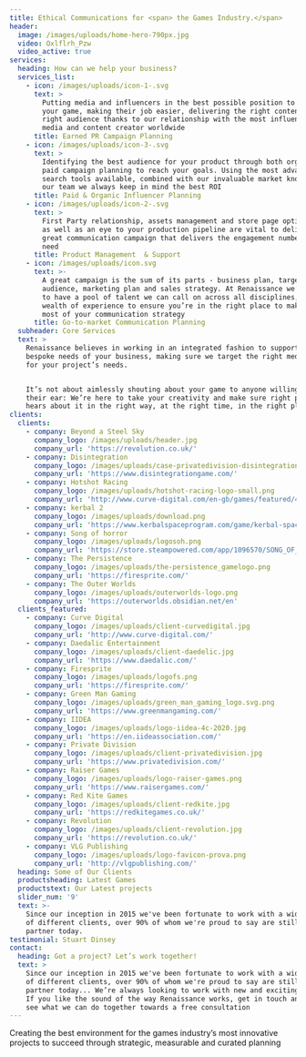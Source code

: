 ```yaml
---
title: Ethical Communications for <span> the Games Industry.</span>
header:
  image: /images/uploads/home-hero-790px.jpg
  video: Oxlflrh_Pzw
  video_active: true
services:
  heading: How can we help your business?
  services_list:
    - icon: /images/uploads/icon-1-.svg
      text: >
        Putting media and influencers in the best possible position to cover
        your game, making their job easier, delivering the right content to the
        right audience thanks to our relationship with the most influential
        media and content creator worldwide
      title: Earned PR Campaign Planning
    - icon: /images/uploads/icon-3-.svg
      text: >
        Identifying the best audience for your product through both organic and
        paid campaign planning to reach your goals. Using the most advanced
        search tools available, combined with our invaluable market knowledge of
        our team we always keep in mind the best ROI
      title: Paid & Organic Influencer Planning
    - icon: /images/uploads/icon-2-.svg
      text: >
        First Party relationship, assets management and store page optimization
        as well as an eye to your production pipeline are vital to deliver a
        great communication campaign that delivers the engagement numbers you
        need
      title: Product Management  & Support
    - icon: /images/uploads/icon.svg
      text: >-
        A great campaign is the sum of its parts - business plan, target
        audience, marketing plan and sales strategy. At Renaissance we’re proud
        to have a pool of talent we can call on across all disciplines, with a
        wealth of experience to ensure you’re in the right place to make the
        most of your communication strategy
      title: Go-to-market Communication Planning
  subheader: Core Services
  text: >
    Renaissance believes in working in an integrated fashion to support the
    bespoke needs of your business, making sure we target the right media mix
    for your project’s needs.


    It’s not about aimlessly shouting about your game to anyone willing to lend
    their ear: We’re here to take your creativity and make sure right people
    hears about it in the right way, at the right time, in the right place
clients:
  clients:
    - company: Beyond a Steel Sky
      company_logo: /images/uploads/header.jpg
      company_url: 'https://revolution.co.uk/'
    - company: Disintegration
      company_logo: /images/uploads/case-privatedivision-disintegrationlogo.jpg
      company_url: 'https://www.disintegrationgame.com/'
    - company: Hotshot Racing
      company_logo: /images/uploads/hotshot-racing-logo-small.png
      company_url: 'http://www.curve-digital.com/en-gb/games/featured/49/hotshot-racing/'
    - company: kerbal 2
      company_logo: /images/uploads/download.png
      company_url: 'https://www.kerbalspaceprogram.com/game/kerbal-space-program-2/'
    - company: Song of horror
      company_logo: /images/uploads/logosoh.png
      company_url: 'https://store.steampowered.com/app/1096570/SONG_OF_HORROR/'
    - company: The Persistence
      company_logo: /images/uploads/the-persistence_gamelogo.png
      company_url: 'https://firesprite.com/'
    - company: The Outer Worlds
      company_logo: /images/uploads/outerworlds-logo.png
      company_url: 'https://outerworlds.obsidian.net/en'
  clients_featured:
    - company: Curve Digital
      company_logo: /images/uploads/client-curvedigital.jpg
      company_url: 'http://www.curve-digital.com/'
    - company: Daedalic Entertainment
      company_logo: /images/uploads/client-daedelic.jpg
      company_url: 'https://www.daedalic.com/'
    - company: Firesprite
      company_logo: /images/uploads/logofs.png
      company_url: 'https://firesprite.com/'
    - company: Green Man Gaming
      company_logo: /images/uploads/green_man_gaming_logo.svg.png
      company_url: 'https://www.greenmangaming.com/'
    - company: IIDEA
      company_logo: /images/uploads/logo-iidea-4c-2020.jpg
      company_url: 'https://en.iideassociation.com/'
    - company: Private Division
      company_logo: /images/uploads/client-privatedivision.jpg
      company_url: 'https://www.privatedivision.com/'
    - company: Raiser Games
      company_logo: /images/uploads/logo-raiser-games.png
      company_url: 'https://www.raisergames.com/'
    - company: Red Kite Games
      company_logo: /images/uploads/client-redkite.jpg
      company_url: 'https://redkitegames.co.uk/'
    - company: Revolution
      company_logo: /images/uploads/client-revolution.jpg
      company_url: 'https://revolution.co.uk/'
    - company: VLG Publishing
      company_logo: /images/uploads/logo-favicon-prova.png
      company_url: 'http://vlgpublishing.com/'
  heading: Some of Our Clients
  productsheading: Latest Games
  productstext: Our Latest projects
  slider_num: '9'
  text: >-
    Since our inception in 2015 we've been fortunate to work with a wide array
    of different clients, over 90% of whom we're proud to say are still valued
    partner today.
testimonial: Stuart Dinsey
contact:
  heading: Got a project? Let’s work together!
  text: >
    Since our inception in 2015 we've been fortunate to work with a wide array
    of different clients, over 90% of whom we're proud to say are still valued
    partner today... We’re always looking to work with new and exciting clients.
    If you like the sound of the way Renaissance works, get in touch and let’s
    see what we can do together towards a free consultation
---
```

Creating the best environment for the games industry’s most innovative projects to succeed through strategic, measurable and curated planning
